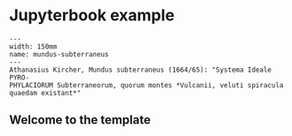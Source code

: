 # Jupyterbook example

```{figure} Diagrams/MundusSubterraneus.png
---
width: 150mm
name: mundus-subterraneus
---
Athanasius Kircher, Mundus subterraneus (1664/65): "Systema Ideale PYRO-
PHYLACIORUM Subterraneorum, quorum montes *Vulcanii, veluti spiracula
quaedam existant*"
```

## Welcome to the template


